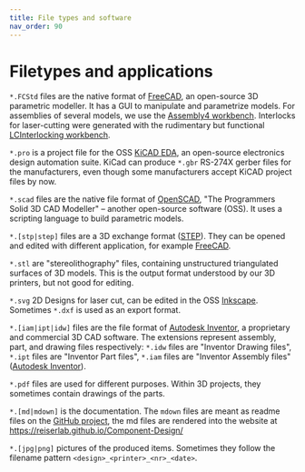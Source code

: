 ```yaml
---
title: File types and software
nav_order: 90
---
```



# Filetypes and applications

`*.FCStd` files are the native format of [FreeCAD](https://www.freecadweb.org/), an open-source 3D parametric modeller. It has a GUI to manipulate and parametrize models. For assemblies of several models, we use the [Assembly4 workbench](https://wiki.freecadweb.org/Assembly4_Workbench). Interlocks for laser-cutting were generated with the rudimentary but functional [LCInterlocking workbench](https://github.com/execuc/LCInterlocking).

`*.pro` is a project file for the OSS [KiCAD EDA](https://www.kicad-pcb.org/), an open-source electronics design automation suite. KiCad can produce `*.gbr` RS-274X gerber files for the manufacturers, even though some manufacturers accept KiCAD project files by now.

`*.scad` files are the native file format of [OpenSCAD](https://www.openscad.org/), "The Programmers Solid 3D CAD Modeller" – another open-source software (OSS). It uses a scripting language to build parametric models.

`*.[stp|step]` files are a 3D exchange format ([STEP](https://en.wikipedia.org/wiki/ISO_10303-21)). They can be opened and edited with different application, for example [FreeCAD](https://www.freecadweb.org/).

`*.stl` are "stereolithography" files, containing unstructured triangulated surfaces of 3D models. This is the output format understood by our 3D printers, but not good for editing.

`*.svg` 2D Designs for laser cut, can be edited in the OSS [Inkscape](https://inkscape.org/). Sometimes `*.dxf` is used as an export format.

`*.[iam|ipt|idw]` files are the file format of [Autodesk Inventor](http://autodesk.com/inventor), a proprietary and commercial 3D CAD software. The extensions represent assembly, part, and drawing files respectively: `*.idw` files are "Inventor Drawing files", `*.ipt` files are "Inventor Part files", `*.iam` files are "Inventor Assembly files" ([Autodesk Inventor](https://www.autodesk.com/products/inventor/overview)).

`*.pdf` files are used for different purposes. Within 3D projects, they sometimes contain drawings of the parts.

`*.[md|mdown]` is the documentation. The `mdown` files are meant as readme files on the [GitHub project](github.com/reiserlab/Component-Design), the md files are rendered into the website at <https://reiserlab.github.io/Component-Design/>

`*.[jpg|png]` pictures of the produced items. Sometimes they follow the filename pattern `<design>_<printer>_<nr>_<date>`.